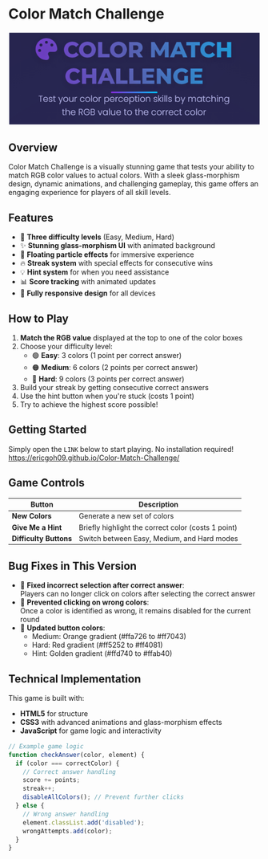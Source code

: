 # Color Match Challenge

![Color Match Challenge Banner](https://github.com/ericgoh09/Color-Match-Challenge/blob/main/assets/Banner.png)

## Overview

Color Match Challenge is a visually stunning game that tests your ability to match RGB color values to actual colors. With a sleek glass-morphism design, dynamic animations, and challenging gameplay, this game offers an engaging experience for players of all skill levels.

## Features

- 🎨 **Three difficulty levels** (Easy, Medium, Hard)
- ✨ **Stunning glass-morphism UI** with animated background
- 🌌 **Floating particle effects** for immersive experience
- 🔥 **Streak system** with special effects for consecutive wins
- 💡 **Hint system** for when you need assistance
- 📊 **Score tracking** with animated updates
- 📱 **Fully responsive design** for all devices

## How to Play

1. **Match the RGB value** displayed at the top to one of the color boxes
2. Choose your difficulty level:
   - 🟢 **Easy**: 3 colors (1 point per correct answer)
   - 🟠 **Medium**: 6 colors (2 points per correct answer)
   - 🔴 **Hard**: 9 colors (3 points per correct answer)
3. Build your streak by getting consecutive correct answers
4. Use the hint button when you're stuck (costs 1 point)
5. Try to achieve the highest score possible!

## Getting Started

Simply open the `LINK` below to start playing. No installation required!
https://ericgoh09.github.io/Color-Match-Challenge/

## Game Controls

| Button | Description |
|--------|-------------|
| **New Colors** | Generate a new set of colors |
| **Give Me a Hint** | Briefly highlight the correct color (costs 1 point) |
| **Difficulty Buttons** | Switch between Easy, Medium, and Hard modes |

## Bug Fixes in This Version

- 🛑 **Fixed incorrect selection after correct answer**:  
  Players can no longer click on colors after selecting the correct answer
- 🚫 **Prevented clicking on wrong colors**:  
  Once a color is identified as wrong, it remains disabled for the current round
- 🎨 **Updated button colors**:
  - Medium: Orange gradient (#ffa726 to #ff7043)
  - Hard: Red gradient (#ff5252 to #ff4081)
  - Hint: Golden gradient (#ffd740 to #ffab40)

## Technical Implementation

This game is built with:
- **HTML5** for structure
- **CSS3** with advanced animations and glass-morphism effects
- **JavaScript** for game logic and interactivity

```javascript
// Example game logic
function checkAnswer(color, element) {
  if (color === correctColor) {
    // Correct answer handling
    score += points;
    streak++;
    disableAllColors(); // Prevent further clicks
  } else {
    // Wrong answer handling
    element.classList.add('disabled');
    wrongAttempts.add(color);
  }
}
